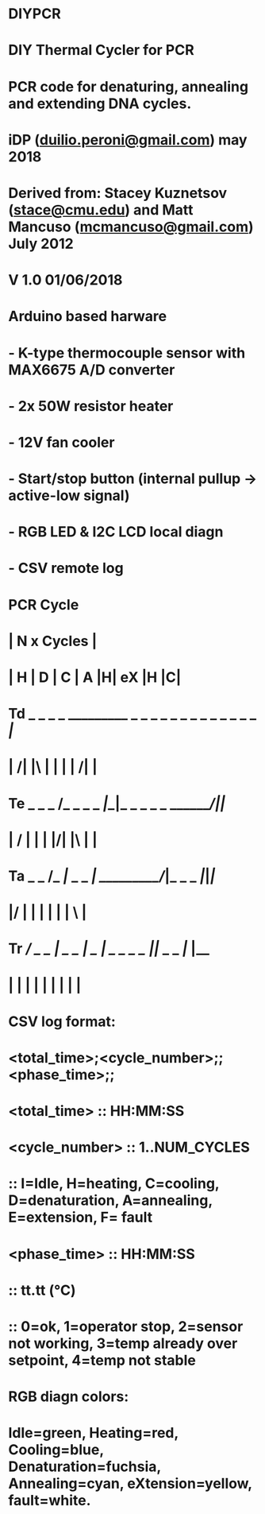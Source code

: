# DIYPCR
# DIY Thermal Cycler for PCR
# PCR code for denaturing, annealing and extending DNA cycles.
# iDP (duilio.peroni@gmail.com) may 2018
# Derived from: Stacey Kuznetsov (stace@cmu.edu) and Matt Mancuso (mcmancuso@gmail.com) July 2012
# V 1.0 01/06/2018
# Arduino based harware
# - K-type thermocouple sensor with MAX6675 A/D converter
# - 2x 50W resistor heater
# - 12V fan cooler
# - Start/stop button (internal pullup -> active-low signal)
# - RGB LED & I2C LCD local diagn
# - CSV remote log
# 
# PCR Cycle
#            |              N x Cycles          |
#      |  H  |   D   | C |    A    |H|   eX  |H |C|
# Td _ _ _ _ _________ _ _ _ _ _ _ _ _ _ _ _ _ _ _|_
#      |    /|       |\  |         | |       | /| |
# Te _ _ _ /_ _ _ _ _|_\_|_ _ _ _ _  _________/_|_|_
#      |  /  |       |  \|         |/|       |\ | | 
# Ta _ _ /_ _|_ _ _ _|_ _\_________/_|_ _ _ _|_\|_|_
#      |/    |       |   |         | |       |  \ |
# Tr __/ _ _ |_ _ _ _| _ | _ _ _ _ |_|_ _ _ _|_ |\__
#      |     |       |   |         | |       |  | |
#      
# CSV log format:
# <total_time>;<cycle_number>;<phase>;<phase_time>;<temperature>;<status><cr><lf>
# <total_time>   :: HH:MM:SS
# <cycle_number> :: 1..NUM_CYCLES
# <phase>        :: I=Idle, H=heating, C=cooling, D=denaturation, A=annealing, E=extension, F= fault 
# <phase_time>   :: HH:MM:SS
# <temperature>  :: tt.tt (°C)
# <status>       :: 0=ok, 1=operator stop, 2=sensor not working, 3=temp already over setpoint, 4=temp not stable
# 
# RGB diagn colors:
# Idle=green, Heating=red, Cooling=blue, Denaturation=fuchsia, Annealing=cyan, eXtension=yellow, fault=white.
# 
